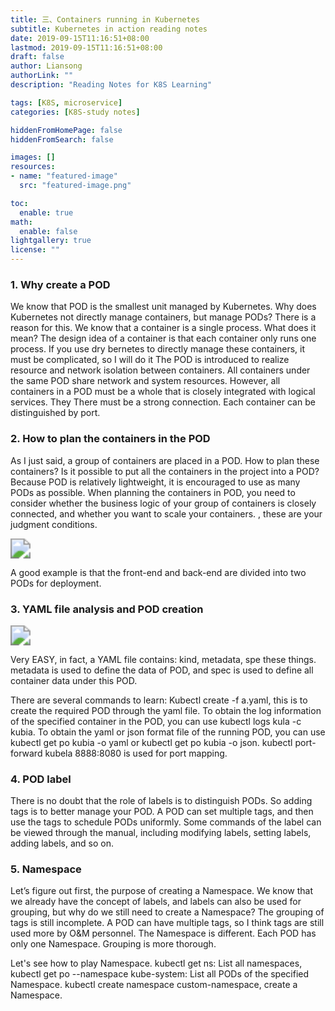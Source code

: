 ```yaml
---
title: 三、Containers running in Kubernetes
subtitle: Kubernetes in action reading notes
date: 2019-09-15T11:16:51+08:00
lastmod: 2019-09-15T11:16:51+08:00
draft: false
author: Liansong
authorLink: ""
description: "Reading Notes for K8S Learning"

tags: [K8S, microservice]
categories: [K8S-study notes]

hiddenFromHomePage: false
hiddenFromSearch: false

images: []
resources:
- name: "featured-image"
  src: "featured-image.png"

toc:
  enable: true
math:
  enable: false
lightgallery: true
license: ""
---
```


### 1. Why create a POD

We know that POD is the smallest unit managed by Kubernetes. Why does Kubernetes not directly manage containers, but manage PODs? There is a reason for this. We know that a container is a single process. What does it mean? The design idea of a container is that each container only runs one process. If you use dry bernetes to directly manage these containers, it must be complicated, so I will do it The POD is introduced to realize resource and network isolation between containers. All containers under the same POD share network and system resources. However, all containers in a POD must be a whole that is closely integrated with logical services. They There must be a strong connection. Each container can be distinguished by port.



### 2. How to plan the containers in the POD

As I just said, a group of containers are placed in a POD. How to plan these containers? Is it possible to put all the containers in the project into a POD? Because POD is relatively lightweight, it is encouraged to use as many PODs as possible. When planning the containers in POD, you need to consider whether the business logic of your group of containers is closely connected, and whether you want to scale your containers. , these are your judgment conditions.

<img src="https://cdn.jsdelivr.net/gh/yeliansong/github-blog-PIC/blog-images006y8mN6gy1g6ur9w2djtj30fc087n06.jpg" style="zoom:200%;" />



A good example is that the front-end and back-end are divided into two PODs for deployment.



### 3. YAML file analysis and POD creation

<img src="https://cdn.jsdelivr.net/gh/yeliansong/github-blog-PIC/blog-images006y8mN6gy1g6ur9wxdumj30by06p75b.jpg" style="zoom:200%;" />

Very EASY, in fact, a YAML file contains: kind, metadata, spe these things. metadata is used to define the data of POD, and spec is used to define all container data under this POD.

There are several commands to learn: Kubectl create -f a.yaml, this is to create the required POD through the yaml file. To obtain the log information of the specified container in the POD, you can use kubectl logs kula -c kubia. To obtain the yaml or json format file of the running POD, you can use kubectl get po kubia -o yaml or kubectl get po kubia -o json. kubectl port-forward kubela 8888:8080 is used for port mapping.



### 4. POD label

There is no doubt that the role of labels is to distinguish PODs. So adding tags is to better manage your POD. A POD can set multiple tags, and then use the tags to schedule PODs uniformly. Some commands of the label can be viewed through the manual, including modifying labels, setting labels, adding labels, and so on.



### 5. Namespace

Let’s figure out first, the purpose of creating a Namespace. We know that we already have the concept of labels, and labels can also be used for grouping, but why do we still need to create a Namespace? The grouping of tags is still incomplete. A POD can have multiple tags, so I think tags are still used more by O&M personnel. The Namespace is different. Each POD has only one Namespace. Grouping is more thorough.

Let's see how to play Namespace. kubectl get ns: List all namespaces, kubectl get po --namespace kube-system: List all PODs of the specified Namespace. kubectl create namespace custom-namespace, create a Namespace.